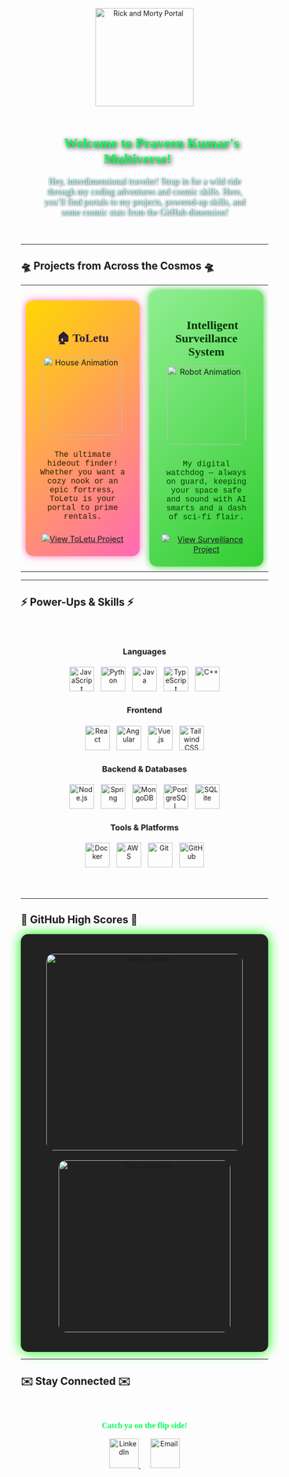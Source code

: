 <!-- Rick and Morty style cosmic background -->
<div align="center" style="background: url('https://i.imgur.com/z1SOPBt.gif') no-repeat center; background-size: cover; border-radius: 20px; padding: 40px;">

<img src="https://media.giphy.com/media/vu4Vxn5GpK6ww/giphy.gif" alt="Rick and Morty Portal" width="200px" style="margin-bottom: 20px;"/>

<h1 style="font-family: 'Comic Sans MS', cursive; color: #00FF55; text-shadow: 2px 2px 10px #000000;">
👾 Welcome to Praveen Kumar's Multiverse! 👾
</h1>

<p style="font-family: 'Segoe Script', cursive; font-size: 18px; color: #A6FFFA; max-width: 700px; margin: auto; text-shadow: 1px 1px 4px #000;">
Hey, interdimensional traveler! Strap in for a wild ride through my coding adventures and cosmic skills. Here, you’ll find portals to my projects, powered-up skills, and some cosmic stats from the GitHub dimension!
</p>

</div>

---

## 🛸 Projects from Across the Cosmos 🛸

<table width="100%" style="table-layout: fixed;">
<tr>

<td align="center" width="50%" style="padding: 10px;">

<div style="background: linear-gradient(135deg, #FFD700, #FF69B4); border-radius: 15px; box-shadow: 0 0 15px #FF69B4; padding: 25px;">

<h2 style="font-family: 'Comic Sans MS', cursive; color: #2D1B3A; margin-bottom: 15px;">🏠 ToLetu</h2>

<img src="https://media.giphy.com/media/3ohzdIuqJoo8QdKlnW/giphy.gif" alt="House Animation" width="160px" style="margin-bottom: 15px; border-radius: 10px;"/>

<p style="font-family: 'Courier New', monospace; color: #331A00;">
The ultimate hideout finder! Whether you want a cozy nook or an epic fortress, ToLetu is your portal to prime rentals.
</p>

<a href="https://github.com/Praween-em/toletu" target="_blank">
<img src="https://img.shields.io/badge/View_Project-000000?style=for-the-badge&logo=github&logoColor=white" alt="View ToLetu Project" style="margin-top: 10px;"/>
</a>

</div>

</td>

<td align="center" width="50%" style="padding: 10px;">

<div style="background: linear-gradient(135deg, #90EE90, #32CD32); border-radius: 15px; box-shadow: 0 0 15px #32CD32; padding: 25px;">

<h2 style="font-family: 'Comic Sans MS', cursive; color: #003300; margin-bottom: 15px;">🤖 Intelligent Surveillance System</h2>

<img src="https://media.giphy.com/media/26ufdipQqU2lhNA4g/giphy.gif" alt="Robot Animation" width="160px" style="margin-bottom: 15px; border-radius: 10px;"/>

<p style="font-family: 'Courier New', monospace; color: #004400;">
My digital watchdog — always on guard, keeping your space safe and sound with AI smarts and a dash of sci-fi flair.
</p>

<a href="https://github.com/Praween-em/Intelligent-Surveillance-System" target="_blank">
<img src="https://img.shields.io/badge/View_Project-000000?style=for-the-badge&logo=github&logoColor=white" alt="View Surveillance Project" style="margin-top: 10px;"/>
</a>

</div>

</td>

</tr>
</table>

---

## ⚡ Power-Ups & Skills ⚡

<div align="center" style="background: url('https://media.giphy.com/media/3o6ZsUS0Cljj2I4Jqk/giphy.gif') no-repeat center; background-size: cover; border-radius: 15px; padding: 30px;">

### Languages

<p>
<img src="https://cdn.jsdelivr.net/gh/devicons/devicon/icons/javascript/javascript-original.svg" width="50" alt="JavaScript" style="margin: 5px;"/>
<img src="https://cdn.jsdelivr.net/gh/devicons/devicon/icons/python/python-original.svg" width="50" alt="Python" style="margin: 5px;"/>
<img src="https://cdn.jsdelivr.net/gh/devicons/devicon/icons/java/java-original.svg" width="50" alt="Java" style="margin: 5px;"/>
<img src="https://cdn.jsdelivr.net/gh/devicons/devicon/icons/typescript/typescript-original.svg" width="50" alt="TypeScript" style="margin: 5px;"/>
<img src="https://cdn.jsdelivr.net/gh/devicons/devicon/icons/cplusplus/cplusplus-original.svg" width="50" alt="C++" style="margin: 5px;"/>
</p>

### Frontend

<p>
<img src="https://cdn.jsdelivr.net/gh/devicons/devicon/icons/react/react-original.svg" width="50" alt="React" style="margin: 5px;"/>
<img src="https://cdn.jsdelivr.net/gh/devicons/devicon/icons/angular/angular-original.svg" width="50" alt="Angular" style="margin: 5px;"/>
<img src="https://cdn.jsdelivr.net/gh/devicons/devicon/icons/vuejs/vuejs-original.svg" width="50" alt="Vue.js" style="margin: 5px;"/>
<img src="https://cdn.jsdelivr.net/gh/devicons/devicon/icons/tailwindcss/tailwindcss-plain.svg" width="50" alt="Tailwind CSS" style="margin: 5px;"/>
</p>

### Backend & Databases

<p>
<img src="https://cdn.jsdelivr.net/gh/devicons/devicon/icons/nodejs/nodejs-original.svg" width="50" alt="Node.js" style="margin: 5px;"/>
<img src="https://cdn.jsdelivr.net/gh/devicons/devicon/icons/spring/spring-original.svg" width="50" alt="Spring" style="margin: 5px;"/>
<img src="https://cdn.jsdelivr.net/gh/devicons/devicon/icons/mongodb/mongodb-original.svg" width="50" alt="MongoDB" style="margin: 5px;"/>
<img src="https://cdn.jsdelivr.net/gh/devicons/devicon/icons/postgresql/postgresql-original.svg" width="50" alt="PostgreSQL" style="margin: 5px;"/>
<img src="https://cdn.jsdelivr.net/gh/devicons/devicon/icons/sqlite/sqlite-original.svg" width="50" alt="SQLite" style="margin: 5px;"/>
</p>

### Tools & Platforms

<p>
<img src="https://cdn.jsdelivr.net/gh/devicons/devicon/icons/docker/docker-original.svg" width="50" alt="Docker" style="margin: 5px;"/>
<img src="https://cdn.jsdelivr.net/gh/devicons/devicon/icons/amazonwebservices/amazonwebservices-original.svg" width="50" alt="AWS" style="margin: 5px;"/>
<img src="https://cdn.jsdelivr.net/gh/devicons/devicon/icons/git/git-original.svg" width="50" alt="Git" style="margin: 5px;"/>
<img src="https://cdn.jsdelivr.net/gh/devicons/devicon/icons/github/github-original.svg" width="50" alt="GitHub" style="margin: 5px;"/>
</p>

</div>

---

## 👾 GitHub High Scores 👾

<div align="center" style="background-color: #222; border-radius: 15px; padding: 30px; box-shadow: 0 0 25px #00FF00;">
  <img src="https://github-readme-stats.vercel.app/api?username=Praween-em&show_icons=true&theme=radical" alt="GitHub Stats" width="400" style="border-radius: 15px; margin: 10px;"/>
  <img src="https://github-readme-stats.vercel.app/api/top-langs/?username=Praween-em&layout=compact&theme=radical" alt="Top Languages" width="350" style="border-radius: 15px; margin: 10px;"/>
</div>

---

## ✉️ Stay Connected ✉️

<div align="center" style="padding: 20px;">
  <h3 style="font-family: 'Comic Sans MS', cursive; color: #00FF55;">Catch ya on the flip side!</h3>
  <a href="https://www.linkedin.com/in/praveen-kumar-a00420280/" target="_blank" style="margin: 10px;">
    <img src="https://img.icons8.com/plasticine/100/000000/linkedin.png" width="60" alt="LinkedIn"/>
  </a>
  <a href="mailto:your-email@example.com" style="margin: 10px;">
    <img src="https://img.icons8.com/plasticine/100/000000/new-post.png" width="60" alt="Email"/>
  </a>
</div>
